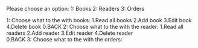 Please choose an option:
1: Books
2: Readers
3: Orders

1:
Choose what to the with books:
   1.Read all books
   2.Add book
   3.Edit book 
   4.Delete book 
   0.BACK
2:
Choose what to the with the reader: 
   1.Read all readers
   2.Add reader
   3.Edit reader
   4.Delete reader  
   0.BACK
3:
Choose what to the with the orders: 
   